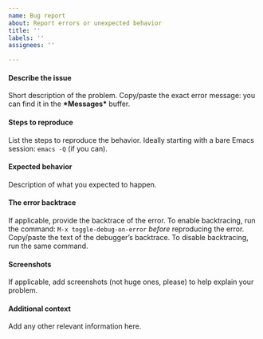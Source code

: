 ```yaml
---
name: Bug report
about: Report errors or unexpected behavior
title: ''
labels: ''
assignees: ''

---
```


#### Describe the issue
Short description of the problem.
Copy/paste the exact error message: you can find it in the **\*Messages\*** buffer.

#### Steps to reproduce
List the steps to reproduce the behavior. Ideally starting with a bare Emacs session: `emacs -Q` (if you can).

#### Expected behavior
Description of what you expected to happen.

#### The error backtrace
If applicable, provide the backtrace of the error.
To enable backtracing, run the command: `M-x toggle-debug-on-error` *before* reproducing the error.
Copy/paste the text of the debugger’s backtrace. To disable backtracing, run the same command.

#### Screenshots
If applicable, add screenshots (not huge ones, please) to help explain your problem.

#### Additional context
Add any other relevant information here.
